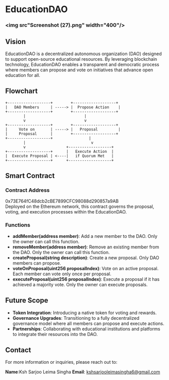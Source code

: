 # EducationDAO
### <img src"Screenshot (27).png" width="400"/>
## Vision
EducationDAO is a decentralized autonomous organization (DAO) designed to support open-source educational resources. By leveraging blockchain technology, EducationDAO enables a transparent and democratic process where members can propose and vote on initiatives that advance open education for all.

## Flowchart
```
+-------------------+        +-------------------+
|   DAO Members     | -----> |  Propose Action    |
+-------------------+        +-------------------+
        |                          |
        v                          v
+-------------------+        +-------------------+
|     Vote on       | -----> |   Proposal         |
|     Proposal      |        +-------------------+
+-------------------+                |
        |                             v
        v                  +-------------------+
+-------------------+      |   Execute Action  |
|  Execute Proposal | <----|   if Quorum Met   |
+-------------------+      +-------------------+
```

## Smart Contract
### Contract Address
0x73E764fC48dcb2cBE7899CFC98088d290857a9AB  
Deployed on the Ethereum network, this contract governs the proposal, voting, and execution processes within the EducationDAO.

### Functions
- **addMember(address member)**: Add a new member to the DAO. Only the owner can call this function.
- **removeMember(address member)**: Remove an existing member from the DAO. Only the owner can call this function.
- **createProposal(string description)**: Create a new proposal. Only DAO members can propose.
- **voteOnProposal(uint256 proposalIndex)**: Vote on an active proposal. Each member can vote only once per proposal.
- **executeProposal(uint256 proposalIndex)**: Execute a proposal if it has achieved a majority vote. Only the owner can execute proposals.

## Future Scope
- **Token Integration**: Introducing a native token for voting and rewards.
- **Governance Upgrades**: Transitioning to a fully decentralized governance model where all members can propose and execute actions.
- **Partnerships**: Collaborating with educational institutions and platforms to integrate their resources into the DAO.

## Contact
For more information or inquiries, please reach out to:

**Name**:Ksh Sarjoo Leima Singha
**Email**: kshsarjooleimasingha6@gmail.com 
